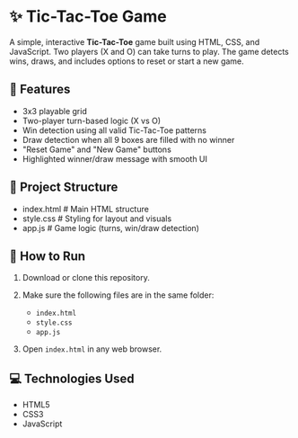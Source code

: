 # ✨ Tic-Tac-Toe Game

A simple, interactive **Tic-Tac-Toe** game built using HTML, CSS, and JavaScript. Two players (X and O) can take turns to play. The game detects wins, draws, and includes options to reset or start a new game.


## 🧩 Features

- 3x3 playable grid
- Two-player turn-based logic (X vs O)
- Win detection using all valid Tic-Tac-Toe patterns
- Draw detection when all 9 boxes are filled with no winner
- "Reset Game" and "New Game" buttons
- Highlighted winner/draw message with smooth UI


## 📁 Project Structure

- index.html # Main HTML structure
- style.css # Styling for layout and visuals
- app.js # Game logic (turns, win/draw detection)


## 🚀 How to Run

1. Download or clone this repository.

2. Make sure the following files are in the same folder:
   - `index.html`
   - `style.css`
   - `app.js`

3. Open `index.html` in any web browser.


## 💻 Technologies Used

- HTML5
- CSS3
- JavaScript
